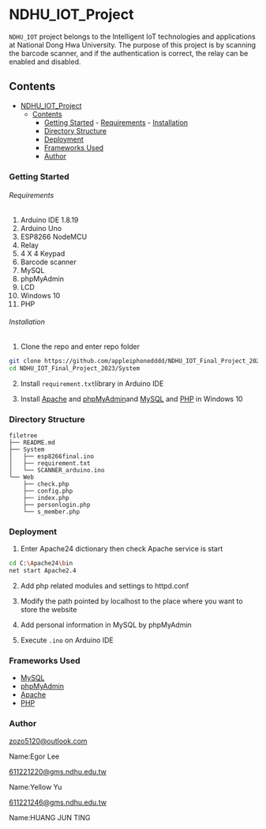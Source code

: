 # NDHU_IOT_Project


`NDHU_IOT` project belongs to the Intelligent IoT technologies and applications at National Dong Hwa University. The purpose of this project is by scanning the barcode scanner, and if the authentication is correct, the relay can be enabled and disabled.

## Contents

- [NDHU\_IOT\_Project](#ndhu_iot_project)
  - [Contents](#contents)
    - [Getting Started](#getting-started)
          - [Requirements](#requirements)
          - [Installation](#installation)
    - [Directory Structure](#directory-structure)
    - [Deployment](#deployment)
    - [Frameworks Used](#frameworks-used)
    - [Author](#author)


### Getting Started

###### Requirements

1. Arduino IDE 1.8.19
2. Arduino Uno
3. ESP8266 NodeMCU
4. Relay
5. 4 X 4 Keypad
6. Barcode scanner
7. MySQL
8. phpMyAdmin
9. LCD
10. Windows 10
11. PHP

###### Installation

1. Clone the repo and enter repo folder

```sh
git clone https://github.com/appleiphonedddd/NDHU_IOT_Final_Project_2023.git
cd NDHU_IOT_Final_Project_2023/System
```

2. Install `requirement.txt`library in Arduino IDE

3. Install [Apache](https://www.apachelounge.com/download/) and [phpMyAdmin](https://www.phpmyadmin.net/downloads/)and [MySQL](https://dev.mysql.com/downloads/installer/) and [PHP](https://www.php.net/releases/index.php) in Windows 10


### Directory Structure

```
filetree 
├── README.md
├── System
│   ├── esp8266final.ino
│   ├── requirement.txt
│   └── SCANNER_arduino.ino
└── Web
    ├── check.php
    ├── config.php
    ├── index.php
    ├── personlogin.php
    └── s_member.php
```

### Deployment

1. Enter Apache24 dictionary then check Apache service is start
```sh
cd C:\Apache24\bin
net start Apache2.4
```

2. Add php related modules and settings to httpd.conf

3. Modify the path pointed by localhost to the place where you want to store the website

4. Add personal information in MySQL by phpMyAdmin

5. Execute `.ino` on Arduino IDE


### Frameworks Used

- [MySQL](https://www.mysql.com/)
- [phpMyAdmin](https://www.phpmyadmin.net/)
- [Apache](https://httpd.apache.org/)
- [PHP](https://www.php.net/)

### Author

zozo5120@outlook.com

Name:Egor Lee

611221220@gms.ndhu.edu.tw

Name:Yellow Yu

611221246@gms.ndhu.edu.tw

Name:HUANG JUN TING
